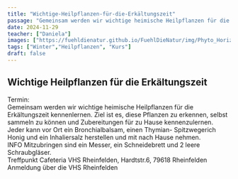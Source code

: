 ```yaml
---
title: "Wichtige-Heilpflanzen-für-die-Erkältungszeit"
passage: "Gemeinsam werden wir wichtige heimische Heilpflanzen für die Erkältungszeit kennenlernen. Ziel ist es, diese Pflanzen zu erkennen, selbst sammeln zu können und Zubereitungen für zu Hause kennenzulernen. Jeder kann vor Ort ein Bronchialbalsam, einen Thymian- Spitzwegerich Honig und ein Inhaliersalz herstellen und mit nach Hause nehmen."
date: 2024-11-29
teacher: ["Daniela"]
images: ["https://fuehldienatur.github.io/FuehlDieNatur/img/Phyto_Horizontal.jpg"]
tags: ["Winter","Heilpflanzen", "Kurs"]
draft: false
---
```


## Wichtige Heilpflanzen für die Erkältungszeit

Termin:
<br>
Gemeinsam werden wir wichtige heimische Heilpflanzen für die Erkältungszeit kennenlernen. Ziel ist es, diese Pflanzen zu erkennen, selbst sammeln zu können und Zubereitungen für zu Hause kennenzulernen. Jeder kann vor Ort ein Bronchialbalsam, einen Thymian- Spitzwegerich Honig und ein Inhaliersalz herstellen und mit nach Hause nehmen.
<br>
INFO Mitzubringen sind ein Messer, ein Schneidebrett und 2 leere Schraubgläser.
<br>
Treffpunkt Cafeteria VHS Rheinfelden, Hardtstr.6, 79618 Rheinfelden
<br>
Anmeldung über die VHS Rheinfelden
